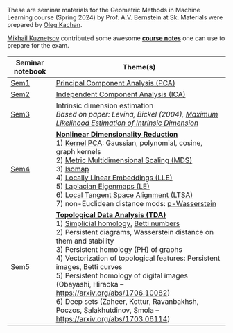 These are seminar materials for the Geometric Methods in Machine Learning course (Spring 2024) by Prof. A.V. Bernstein at Sk.
Materials were prepared by [Oleg Kachan](https://github.com/oleg-kachan).

[Mikhail Kuznetsov](https://github.com/mmkuznecov) contributed some awesome [**course notes**](https://github.com/bekemax/GMML2024/blob/main/notes/notes.pdf) one can use to prepare for the exam.

| Seminar notebook | Theme(s) |
|---|---|
| [Sem1](https://github.com/bekemax/GMML2024/tree/main/seminar1) | [Principal Component Analysis (PCA)](https://en.wikipedia.org/wiki/Principal_component_analysis) |
| [Sem2](https://github.com/bekemax/GMML2024/tree/main/seminar2) | [Independent Component Analysis (ICA)](https://en.wikipedia.org/wiki/Independent_component_analysis) |
| [Sem3](https://github.com/bekemax/GMML2024/tree/main/seminar3) | Intrinsic dimension estimation <br /> _Based on paper: Levina, Bickel (2004), [Maximum Likelihood Estimation of Intrinsic Dimension](https://papers.nips.cc/paper_files/paper/2004/hash/74934548253bcab8490ebd74afed7031-Abstract.html)_ |
| [Sem4](https://github.com/bekemax/GMML2024/tree/main/seminar4) | **[Nonlinear Dimensionality Reduction](https://en.wikipedia.org/wiki/Nonlinear_dimensionality_reduction)** <br /> 1) [Kernel PCA](https://en.wikipedia.org/wiki/Kernel_principal_component_analysis): Gaussian, polynomial, cosine, graph kernels <br /> 2) [Metric Multidimensional Scaling (MDS)](https://en.wikipedia.org/wiki/Multidimensional_scaling) <br /> 3) [Isomap](https://en.wikipedia.org/wiki/Isomap) <br /> 4) [Locally Linear Embeddings (LLE)](https://en.wikipedia.org/wiki/Nonlinear_dimensionality_reduction#Locally-linear_embedding)  <br /> 5) [Laplacian Eigenmaps (LE)](https://en.wikipedia.org/wiki/Nonlinear_dimensionality_reduction#Laplacian_eigenmaps) <br /> 6) [Local Tangent Space Alignment (LTSA)](https://en.wikipedia.org/wiki/Local_tangent_space_alignment) <br /> 7) non-Euclidean distance mods: [p-Wasserstein](https://en.wikipedia.org/wiki/Wasserstein_metric)|
| Sem5 | **[Topological Data Analysis (TDA)](https://en.wikipedia.org/wiki/Topological_data_analysis)** <br /> 1) [Simplicial homology](https://en.wikipedia.org/wiki/Simplicial_homology), [Betti numbers](https://en.wikipedia.org/wiki/Betti_number) <br /> 2) Persistent diagrams, Wasserstein distance on them and stability <br /> 3) Persistent homology (PH) of graphs <br /> 4) Vectorization of topological features: Persistent images, Betti curves <br /> 5) Persistent homology of digital images (Obayashi, Hiraoka – https://arxiv.org/abs/1706.10082) <br /> 6) Deep sets (Zaheer, Kottur, Ravanbakhsh, Poczos, Salakhutdinov, Smola – https://arxiv.org/abs/1703.06114)|
